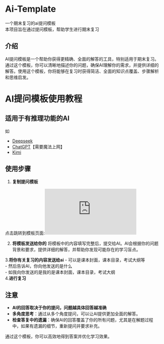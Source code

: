 # Ai-Template
一个期末复习的ai提问模板<br>
本项目旨在通过提问模板，帮助学生进行期末复习
## 介绍

AI提问模板是一个帮助你获得更精确、全面的解答的工具，特别适用于期末复习。通过这个模板，你可以清晰地描述你的问题，确保AI理解你的需求，并提供详细的解答。使用这个模板，你将能够在复习时获得简洁、全面的知识点覆盖、步骤解析和思维启发。
# AI提问模板使用教程


## 适用于有推理功能的AI 
 如
 - [Deepseek](https://chat.deepseek.com/)<br>
 - [ChatGPT](https://chatgpt.com/)【需要魔法上网】<br>
 -  [Kimi](https://kimi.moonshot.cn/)
## 使用步骤

1. **复制提问模板**


点击跳转到模板页面:![复制AI提问模板](https://github.com/BingXuanTian/Ai-Template/blob/main/Ai%20Exam%20Review%20Template.md)

  2. **将模板发送给你的**
将模板中的内容填写完整后，提交给AI。AI会根据你的问题背景和要求，提供详细的解答，并帮助你发现可能存在的学习盲点。
  
  3.**将你有关复习的内容发送给ai**
    - 可以是课本封面，课本目录，考试大纲等<br>
    - 然后告诉AI，你向他发送的是什么<br>
    - 如我向你发送的是我的是课本封面，课本目录，考试大纲<br>
  4.**进行复习**


## 注意
- **AI的回答取决于你的提问，问题越具体回答越准确**
- **多角度思考**：通过从多个角度提问，可以让AI提供更加全面的解答。
- **检查答复中的遗漏**：确保AI的回答覆盖了你的所有问题，尤其是在解题过程中，如果有遗漏的细节，重新提问并要求补充。

通过这个模板，你可以高效地得到答案并优化学习效果。




